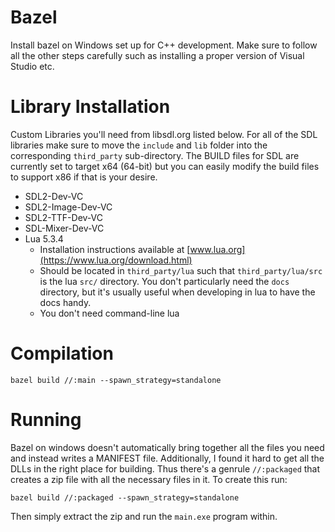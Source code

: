 # Bazel

Install bazel on Windows set up for C++ development. Make sure to follow all the other steps carefully such as installing a proper version of Visual Studio etc.


# Library Installation

Custom Libraries you'll need from libsdl.org listed below. For all of the SDL libraries make sure to move the `include` and `lib` folder into the corresponding `third_party` sub-directory. The BUILD files for SDL are currently set to target x64 (64-bit) but you can easily modify the build files to support x86 if that is your desire.

- SDL2-Dev-VC
- SDL2-Image-Dev-VC
- SDL2-TTF-Dev-VC
- SDL-Mixer-Dev-VC
- Lua 5.3.4
  - Installation instructions available at [www.lua.org](https://www.lua.org/download.html)
  - Should be located in `third_party/lua` such that `third_party/lua/src` is the lua `src/` directory. You don't particularly need the `docs` directory, but it's usually useful when developing in lua to have the docs handy.
  - You don't need command-line lua


# Compilation

    bazel build //:main --spawn_strategy=standalone
	

# Running

Bazel on windows doesn't automatically bring together all the files you need and instead writes a MANIFEST file. Additionally, I found it hard to get all the DLLs in the right place for building. Thus there's a genrule `//:packaged` that creates a zip file with all the necessary files in it. To create this run:

	bazel build //:packaged --spawn_strategy=standalone

Then simply extract the zip and run the `main.exe` program within.
